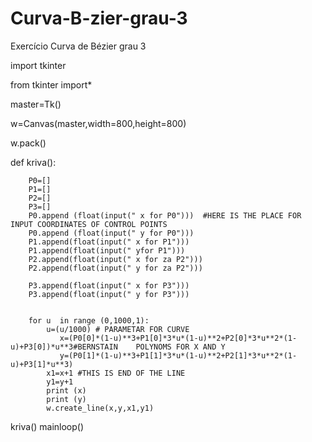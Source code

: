 # Curva-B-zier-grau-3
Exercício Curva de Bézier grau 3

import tkinter

from tkinter import*

master=Tk()

w=Canvas(master,width=800,height=800)


w.pack()

def kriva():

        P0=[]
        P1=[]
        P2=[]
        P3=[]
        P0.append (float(input(" x for P0")))  #HERE IS THE PLACE FOR INPUT COORDINATES OF CONTROL POINTS
        P0.append (float(input(" y for P0")))
        P1.append(float(input(" x for P1")))
        P1.append(float(input(" yfor P1")))    
        P2.append(float(input(" x for za P2")))
        P2.append(float(input(" y for za P2")))

        P3.append(float(input(" x for P3")))
        P3.append(float(input(" y for P3")))


        for u  in range (0,1000,1):
            u=(u/1000) # PARAMETAR FOR CURVE
               x=(P0[0]*(1-u)**3+P1[0]*3*u*(1-u)**2+P2[0]*3*u**2*(1-u)+P3[0])*u**3#BERNSTAIN    POLYNOMS FOR X AND Y         
               y=(P0[1]*(1-u)**3+P1[1]*3*u*(1-u)**2+P2[1]*3*u**2*(1-u)+P3[1]*u**3)
            x1=x+1 #THIS IS END OF THE LINE
            y1=y+1
            print (x)
            print (y)
            w.create_line(x,y,x1,y1) 

kriva()
mainloop()
